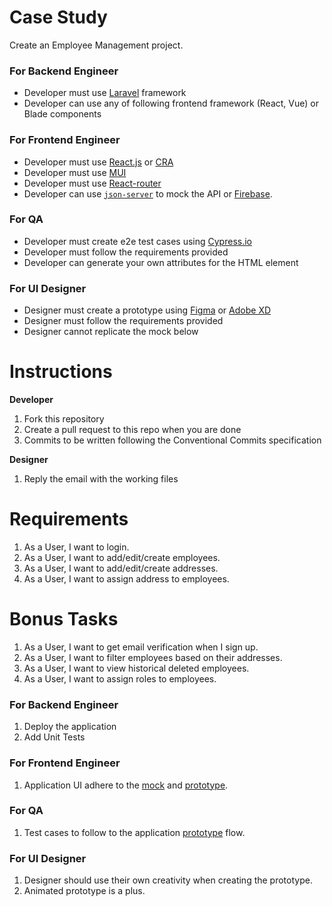 # Case Study
Create an Employee Management project.

### For Backend Engineer
- Developer must use [Laravel](https://laravel.com/) framework
- Developer can use any of following frontend framework (React, Vue) or Blade components

### For Frontend Engineer
- Developer must use [React.js](https://reactjs.org/) or [CRA](https://create-react-app.dev/)
- Developer must use [MUI](https://mui.com/)
- Developer must use [React-router](https://github.com/remix-run/react-router)
- Developer can use [`json-server`](https://github.com/typicode/json-server) to mock the API or [Firebase](https://firebase.google.com/).

### For QA
- Developer must create e2e test cases using [Cypress.io](https://www.cypress.io/)
- Developer must follow the requirements provided
- Developer can generate your own attributes for the HTML element

### For UI Designer
- Designer must create a prototype using [Figma](http://figma.com/) or [Adobe XD](https://www.adobe.com/products/xd)
- Designer must follow the requirements provided
- Designer cannot replicate the mock below

# Instructions
**Developer**
1. Fork this repository
2. Create a pull request to this repo when you are done
3. Commits to be written following the Conventional Commits specification

**Designer**
1. Reply the email with the working files

# Requirements
1. As a User, I want to login.
2. As a User, I want to add/edit/create employees.
3. As a User, I want to add/edit/create addresses.
4. As a User, I want to assign address to employees.

# Bonus Tasks
1. As a User, I want to get email verification when I sign up.
2. As a User, I want to filter employees based on their addresses.
3. As a User, I want to view historical deleted employees.
4. As a User, I want to assign roles to employees.

### For Backend Engineer
1. Deploy the application
2. Add Unit Tests

### For Frontend Engineer
1. Application UI adhere to the [mock](https://www.figma.com/file/PJS5uZNqDxmIRJJXiwHTdx/Case-Study) and [prototype](https://www.figma.com/proto/PJS5uZNqDxmIRJJXiwHTdx/Case-Study?node-id=1%3A2&scaling=min-zoom&page-id=0%3A1&starting-point-node-id=10%3A7372&hide-ui=1).

### For QA
1. Test cases to follow to the application [prototype](https://www.figma.com/proto/PJS5uZNqDxmIRJJXiwHTdx/Case-Study?node-id=1%3A2&scaling=min-zoom&page-id=0%3A1&starting-point-node-id=10%3A7372&hide-ui=1) flow.

### For UI Designer
1. Designer should use their own creativity when creating the prototype. 
2. Animated prototype is a plus.
